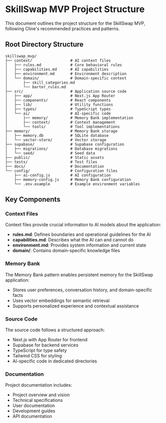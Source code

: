 # SkillSwap MVP Project Structure

This document outlines the project structure for the SkillSwap MVP, following Cline's recommended practices and patterns.

## Root Directory Structure

```
skillswap_mvp/
├── context/                 # AI context files
│   ├── rules.md             # Core behavioral rules
│   ├── capabilities.md      # AI capabilities
│   ├── environment.md       # Environment description
│   └── domain/              # Domain-specific context
│       ├── skill_categories.md
│       └── barter_rules.md
├── src/                     # Application source code
│   ├── app/                 # Next.js App Router
│   ├── components/          # React components
│   ├── lib/                 # Utility functions
│   ├── types/               # TypeScript types
│   └── ai/                  # AI-specific code
│       ├── memory/          # Memory Bank implementation
│       ├── context/         # Context management
│       └── tools/           # Tool implementations
├── memory/                  # Memory Bank storage
│   ├── memory.db            # SQLite database
│   └── vector-store/        # Vector storage
├── supabase/                # Supabase configuration
│   ├── migrations/          # Database migrations
│   └── seed/                # Seed data
├── public/                  # Static assets
├── tests/                   # Test files
├── docs/                    # Documentation
└── config/                  # Configuration files
    ├── ai-config.js         # AI configuration
    ├── memory-config.js     # Memory Bank configuration
    └── .env.example         # Example environment variables
```

## Key Components

### Context Files

Context files provide crucial information to AI models about the application:

- **rules.md**: Defines boundaries and operational guidelines for the AI
- **capabilities.md**: Describes what the AI can and cannot do
- **environment.md**: Provides system information and current state
- **domain/**: Contains domain-specific knowledge files

### Memory Bank

The Memory Bank pattern enables persistent memory for the SkillSwap application:

- Stores user preferences, conversation history, and domain-specific facts
- Uses vector embeddings for semantic retrieval
- Supports personalized experience and contextual assistance

### Source Code

The source code follows a structured approach:

- Next.js with App Router for frontend
- Supabase for backend services
- TypeScript for type safety
- Tailwind CSS for styling
- AI-specific code in dedicated directories

### Documentation

Project documentation includes:

- Project overview and vision
- Technical specifications
- User documentation
- Development guides
- API documentation
